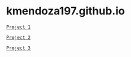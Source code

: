 # kmendoza197.github.io

[`Project 1`](connor-stevens-model-experiment.md)


[`Project 2`](california-policecard-project.md)

[`Project 3`](PharmaCare-Insight-design.md)
